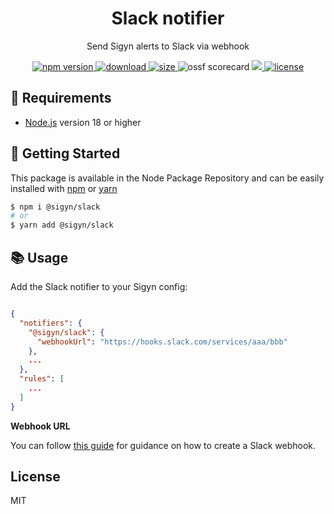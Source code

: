 <p align="center"><h1 align="center">
  Slack notifier
</h1></p>

<p align="center">
  Send Sigyn alerts to Slack via webhook
</p>

<p align="center">
  <a href="https://github.com/MyUnisoft/sigyn/src/slack">
    <img src="https://img.shields.io/github/package-json/v/sigyn/slack?style=for-the-badge" alt="npm version">
  </a>
   <a href="https://github.com/MyUnisoft/sigyn/tree/main/src/slack">
    <img src="https://img.shields.io/npm/dw/@sigyn/discord?style=for-the-badge" alt="download">
  </a>
  <a href="https://github.com/MyUnisoft/sigyn/src/slack">
    <img src="https://img.shields.io/bundlephobia/min/@sigyn/slack?style=for-the-badge" alt="size">
  </a>
    <img src="https://api.securityscorecards.dev/projects/github.com/MyUnisoft/sigyn/badge?style=for-the-badge" alt="ossf scorecard">
  </a>
  <a href="https://github.com/MyUnisoft/sigyn/tree/main/src/slack">
    <img src="https://img.shields.io/github/actions/workflow/status/MyUnisoft/sigyn/slack.yml?style=for-the-badge">
  </a>
  <a href="https://github.com/MyUnisoft/sigyn/tree/main/src/LICENSE">
    <img src="https://img.shields.io/github/license/MyUnisoft/sigyn?style=for-the-badge" alt="license">
  </a>
</p>

## 🚧 Requirements

- [Node.js](https://nodejs.org/en/) version 18 or higher

## 🚀 Getting Started

This package is available in the Node Package Repository and can be easily installed with [npm](https://doc.npmjs.com/getting-started/what-is-npm) or [yarn](https://yarnpkg.com)

```bash
$ npm i @sigyn/slack
# or
$ yarn add @sigyn/slack
```

## 📚 Usage

Add the Slack notifier to your Sigyn config:

```json

{
  "notifiers": {
    "@sigyn/slack": {
      "webhookUrl": "https://hooks.slack.com/services/aaa/bbb"
    },
    ...
  },
  "rules": [
    ...
  ]
}
```

**Webhook URL**

You can follow [this guide](https://api.slack.com/messaging/webhooks) for guidance on how to create a Slack webhook.

## License
MIT
